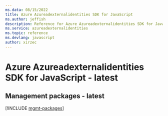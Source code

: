 ```yaml
---
ms.data: 08/15/2022
title: Azure Azureadexternalidentities SDK for JavaScript
ms.author: jeffish
description: Reference for Azure Azureadexternalidentities SDK for JavaScript
ms.service: azureadexternalidentities
ms.topic: reference
ms.devlang: javascript
author: xirzec
---
```

# Azure Azureadexternalidentities SDK for JavaScript - latest

## Management packages - latest
[!INCLUDE [mgmt-packages](azureadexternalidentities-mgmt-index.md)]